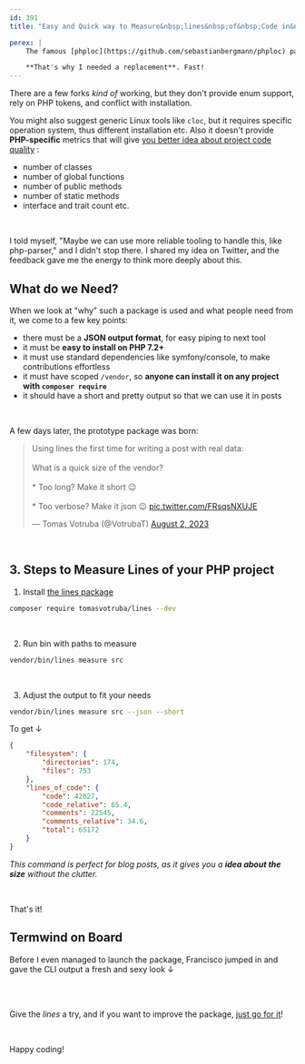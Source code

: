 ```yaml
---
id: 391
title: "Easy and Quick way to Measure&nbsp;lines&nbsp;of&nbsp;Code in&nbsp;PHP"

perex: |
    The famous [phploc](https://github.com/sebastianbergmann/phploc) package to measure project size was archived by Sebastian on Jan 10, 2023. I used this package to get feedback on [CLI apps vendor shrink](/blog/unleash-the-power-of-simplicity-php-cli-app-with-minimal-dependencies) and for [fast estimation of project size in Rector upgrades](https://getrector.com/hire-team).

    **That's why I needed a replacement**. Fast!
---
```


There are a few forks *kind of* working, but they don't provide enum support, rely on PHP tokens, and conflict with installation.

You might also suggest generic Linux tools like `cloc`, but it requires specific operation system, thus different installation etc.  Also it doesn't provide **PHP-specific** metrics that will give [you better idea about project code quality](https://matthiasnoback.nl/2019/09/using-phploc-for-quick-code-quality-estimation-part-1/) :

* number of classes
* number of global functions
* number of public methods
* number of static methods
* interface and trait count etc.

<br>

I told myself, "Maybe we can use more reliable tooling to handle this, like php-parser," and I didn't stop there. I shared my idea on Twitter, and the feedback gave me the energy to think more deeply about this.

## What do we Need?

When we look at "why" such a package is used and what people need from it, we come to a few key points:

* there must be a **JSON output format**, for easy piping to next tool
* it must be **easy to install on PHP 7.2+**
* it must use standard dependencies like symfony/console, to make contributions effortless
* it must have scoped `/vendor`, so **anyone can install it on any project with `composer require`**
* it should have a short and pretty output so that we can use it in posts

<br>

A few days later, the prototype package was born:

<blockquote class="twitter-tweet"><p lang="en" dir="ltr">Using lines the first time for writing a post with real data:<br><br>What is a quick size of the vendor?<br><br>* Too long? Make it short 😉<br><br>* Too verbose? Make it json 😉 <a href="https://t.co/FRsqsNXUJE">pic.twitter.com/FRsqsNXUJE</a></p>&mdash; Tomas Votruba (@VotrubaT) <a href="https://twitter.com/VotrubaT/status/1686671043677523968?ref_src=twsrc%5Etfw">August 2, 2023</a></blockquote>

<br>

## 3. Steps to Measure Lines of your PHP project


1. Install [the lines package](https://github.com/tomasVotruba/lines)

```bash
composer require tomasvotruba/lines --dev
```

<br>

2. Run bin with paths to measure

```bash
vendor/bin/lines measure src
```

<br>

3. Adjust the output to fit your needs

```bash
vendor/bin/lines measure src --json --short
```

To get ↓

```json
{
    "filesystem": {
        "directories": 174,
        "files": 753
    },
    "lines_of_code": {
        "code": 42627,
        "code_relative": 65.4,
        "comments": 22545,
        "comments_relative": 34.6,
        "total": 65172
    }
}
```

*This command is perfect for blog posts, as it gives you a **idea about the size** without the clutter.*

<br>


That's it!


## Termwind on Board

Before I even managed to launch the package, Francisco jumped in and gave the CLI output a fresh and sexy look ↓

<br>
<br>

Give the *lines* a try, and if you want to improve the package, [just go for it](https://github.com/tomasVotruba/lines)!

<br>

Happy coding!
